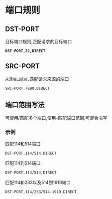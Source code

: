# 端口规则

## **DST-PORT**

目标端口规则,匹配请求的目标端口

<pre><code><strong>DST-PORT,22,DIRECT
</strong></code></pre>

## **SRC-PORT**

`来源端口规则,`匹配请求来源的端口

```
SRC-PORT,7890,DIRECT
```

## 端口范围写法

可使用/匹配多个端口,使用-匹配端口范围,可混合书写

### 示例

匹配114和514端口

```
DST-PORT,114/514,DIRECT
```

匹配114到514端口

```
DST-PORT,114/514,DIRECT
```

匹配114和233以及514到1919端口

```
DST-PORT,114/233/514-1919,DIRECT
```
